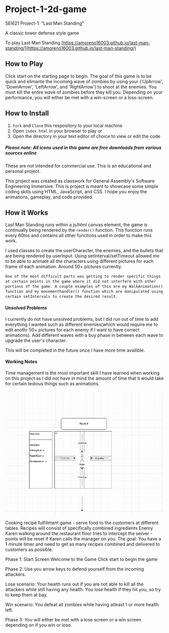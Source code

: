 # Project-1-2d-game
SEI621 Project-1: "Last Man Standing"

A classic tower defense style game 

To play Last Man Standing [https://amoreno16003.github.io/last-man-standing/](https://amoreno16003.github.io/last-man-standing/)

## How to Play

Click start on the starting page to begin. The goal of this game is to be quick and elimante the incoming wave of zombies by using your ('UpArrow', 'DownArrow', 'LeftArrow', and 'RightArrow') to shoot at the enemies. You must kill the entire wave of zombies before they kill you. Depending on your performance, you will either be met with a win-screen or a loss-screen.


## How to Install

1. `Fork` and `Clone` this respository to your local machine
2. Open `index.html` in your browser to play or
3. Open the directory in your text editor of choice to view or edit the code

##### Please note: All icons used in this game are free downloads from various sources online
These are not intended for commercial use. This is an educational and personal project.

This project was created as classwork for General Assembly's Software Engineering Immersive. This is project is meant to showcase some simple coding skills using HTML, JavaScript, and CSS. I hope you enjoy the animations, gameplay, and code provided.

## How it Works

Last Man Standing runs within a js/html canvas element, the game is continually being rendered by the `render()` function. This function runs every 60ms and contains all other functions used in order to make this work. 

I used classes to create the userCharacter, the enemies, and the bullets that are being rendered by userInput. Using setInterval/setTimeout allowed me to be able to animate all the characters using different pictures for each frame of each animation. Around 50+ pictures currently. 

```
One of the most difficult parts was getting to render specific things at certain points in the game where it did not interfere with other portions of the game. A couple examples of this are my WalkAnimation() function and my movementhandler() function which are manipulated using certain setIntervals to create the desired result. 
```

#### Unsolved Problems

I currently do not have unsolved problems, but I did run out of time to add everything I wanted such as different enemies(which would require me to edit anothr 50+ pictures for each enemy if I want to have correct animations). Add different waves with a buy phase in between each wave to upgrade the user's character. 

This will be completed in the future once I have more time availible.

#### Working Notes

Time management is the most important skill I have learned when working on this project as I did not have in mind the amount of time that it would take for certain tedious things such as animations.

![Mock-Drawing](./wireframe.PNG)

Cooking recipe fulfillment game - serve food to the customers at different tables. 
Recipes will consist of specifically combined ingredients
Enemy Karen walking around the restaurant floor tries to intercept the server - points will be reset if Karen calls the manager on you. 
The goal: You have a 1 minute timer and need to get as many recipes combined and delivered to customers as possible. 


Phase 1: Start Screen
Welcome to the Game
Click start to begin the game


Phase 2: 
Use you arrow keys to defend yourself from the incoming attackers.


Lose scenario:
Your health runs out if you are not able to kill all the attackers while still having any health. 
You lose health if they hit you, so try to keep them at bay.

Win scenario:
You defeat all zombies while having atleast 1 or more health left.

Phase 3:
You will either be met with a lose screen or a win screen depending on if you win or lose.

